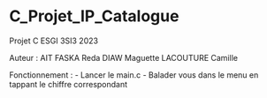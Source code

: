 # C_Projet_IP_Catalogue
Projet C ESGI 3SI3 2023

Auteur :
AIT FASKA Reda
DIAW Maguette
LACOUTURE Camille

Fonctionnement :
    - Lancer le main.c
    - Balader vous dans le menu en tappant le chiffre correspondant 
